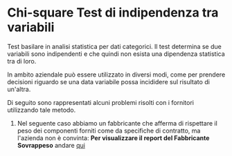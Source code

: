 # Chi-square Test di indipendenza tra variabili

Test basilare in analisi statistica per dati categorici. Il test determina se due variabili sono indipendenti e che quindi non esista una dipendenza statistica tra di loro. 

In ambito aziendale può essere utilizzato in diversi modi, come per prendere decisioni riguardo se una data variabile possa incididere sul risultato di un'altra.  

Di seguito sono rappresentati alcuni problemi risolti con i fornitori utilizzando tale metodo.

1) Nel seguente caso abbiamo un fabbricante che afferma di rispettare il peso dei componenti forniti come da specifiche di contratto, ma l'azienda non è convinta:
**Per visualizzare il report del Fabbricante Sovrappeso** andare [qui](https://github.com/LorenzoNegri/Investigazioni-Statistiche-Fornitori/blob/master/Test%20Ipotesi%20controllo%20qualit%C3%A0/Fabbricante_sovrappeso.ipynb)
